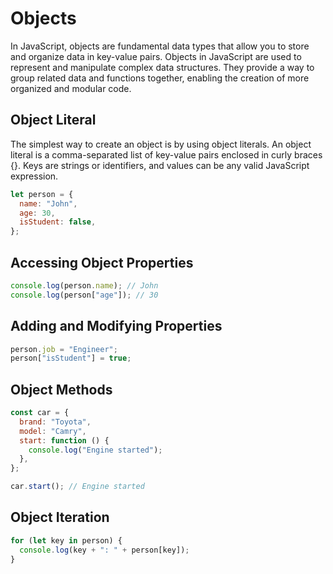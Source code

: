 # Objects

In JavaScript, objects are fundamental data types that allow you to store and organize data in key-value pairs. Objects in JavaScript are used to represent and manipulate complex data structures. They provide a way to group related data and functions together, enabling the creation of more organized and modular code.

## Object Literal

The simplest way to create an object is by using object literals. An object literal is a comma-separated list of key-value pairs enclosed in curly braces {}. Keys are strings or identifiers, and values can be any valid JavaScript expression.

```js
let person = {
  name: "John",
  age: 30,
  isStudent: false,
};
```

## Accessing Object Properties

```js
console.log(person.name); // John
console.log(person["age"]); // 30
```

## Adding and Modifying Properties

```js
person.job = "Engineer";
person["isStudent"] = true;
```

## Object Methods

```js
const car = {
  brand: "Toyota",
  model: "Camry",
  start: function () {
    console.log("Engine started");
  },
};

car.start(); // Engine started
```

## Object Iteration

```js
for (let key in person) {
  console.log(key + ": " + person[key]);
}
```

